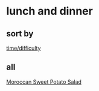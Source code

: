 # lunch and dinner



## sort by
[time/difficulty](tanoosh.github.io/sbdifficulty)


## all
[Moroccan Sweet Potato Salad](
http://thefirstmess.com/2015/07/01/moroccan-sweet-potato-sunshine-salad/?utm_source=feedburner&utm_medium=email&utm_campaign=Feed:+TheFirstMess+(The+First+Mess))


